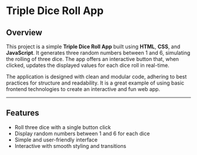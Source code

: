 # Triple Dice Roll App

## Overview

This project is a simple **Triple Dice Roll App** built using **HTML**, **CSS**, and **JavaScript**. It generates three random numbers between 1 and 6, simulating the rolling of three dice. The app offers an interactive button that, when clicked, updates the displayed values for each dice roll in real-time.

The application is designed with clean and modular code, adhering to best practices for structure and readability. It is a great example of using basic frontend technologies to create an interactive and fun web app.

---

## Features

- Roll three dice with a single button click
- Display random numbers between 1 and 6 for each dice
- Simple and user-friendly interface
- Interactive with smooth styling and transitions



